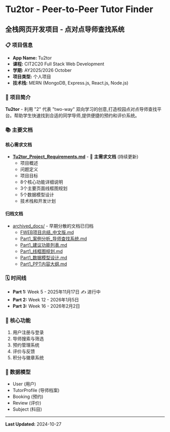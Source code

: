 # Tu2tor - Peer-to-Peer Tutor Finder
## 全栈网页开发项目 - 点对点导师查找系统

### 📋 项目信息
- **App Name:** Tu2tor
- **课程:** CIT2C20 Full Stack Web Development
- **学期:** AY2025/2026 October
- **项目类型:** 个人项目
- **技术栈:** MERN (MongoDB, Express.js, React.js, Node.js)

### 🎯 项目简介
**Tu2tor** - 利用 "2" 代表 "two-way" 双向学习的创意,打造校园点对点导师查找平台。帮助学生快速找到合适的同学导师,提供便捷的预约和评价系统。

### 📚 主要文档

#### 核心需求文档
- **[Tu2tor_Project_Requirements.md](./Tu2tor_Project_Requirements.md)** - 📖 **主需求文档** (持续更新)
  - 项目概述
  - 问题定义
  - 项目目标
  - 8个核心功能详细说明
  - 3个主要页面线框图规划
  - 5个数据模型设计
  - 技术栈和开发计划

#### 归档文档
- [archived_docs/](./archived_docs/) - 早期分散的文档已归档
  - [FWEB项目总结_中文版.md](./archived_docs/FWEB项目总结_中文版.md)
  - [Part1_案例分析_导师查找系统.md](./archived_docs/Part1_案例分析_导师查找系统.md)
  - [Part1_建议功能列表.md](./archived_docs/Part1_建议功能列表.md)
  - [Part1_线框图规划.md](./archived_docs/Part1_线框图规划.md)
  - [Part1_数据模型设计.md](./archived_docs/Part1_数据模型设计.md)
  - [Part1_PPT内容大纲.md](./archived_docs/Part1_PPT内容大纲.md)

### 🗓 时间线
- **Part 1:** Week 5 - 2025年11月17日 ✍️ 进行中
- **Part 2:** Week 12 - 2026年1月5日
- **Part 3:** Week 16 - 2026年2月2日

### 🚀 核心功能
1. 用户注册与登录
2. 导师搜索与筛选
3. 预约管理系统
4. 评价与反馈
5. 积分与徽章系统

### 💾 数据模型
- User (用户)
- TutorProfile (导师档案)
- Booking (预约)
- Review (评价)
- Subject (科目)

---

**Last Updated:** 2024-10-27
